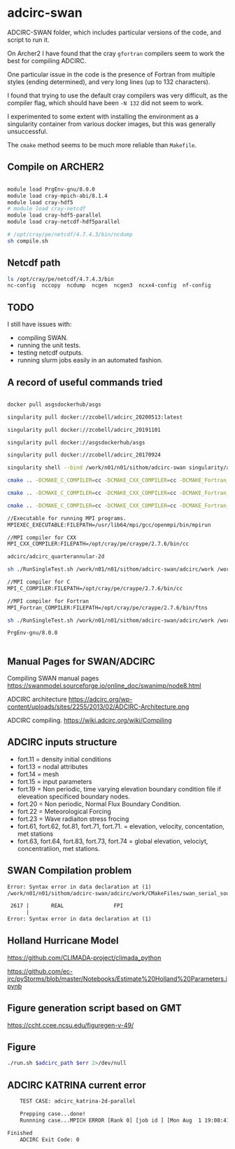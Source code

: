 # adcirc-swan

ADCIRC-SWAN folder, which includes particular versions of the code, and script to run it.

On Archer2 I have found that the cray `gfortran` compilers seem to work the best for compiling ADCIRC.

One particular issue in the code is the presence of Fortran from multiple styles (ending determined), and very long lines (up to 132 characters).

I found that trying to use the default cray compilers was very difficult, as the compiler flag, which should have been `-N 132` did not seem to work.

I experimented to some extent with installing the environment as a singularity container from various docker images, but this was generally unsuccessful.

The `cmake` method seems to be much more reliable than `Makefile`.

## Compile on ARCHER2

```bash

module load PrgEnv-gnu/8.0.0
module load cray-mpich-abi/8.1.4 
module load cray-hdf5
# module load cray-netcdf
module load cray-hdf5-parallel
module load cray-netcdf-hdf5parallel

# /opt/cray/pe/netcdf/4.7.4.3/bin/ncdump
sh compile.sh

```

## Netcdf path

```bash
ls /opt/cray/pe/netcdf/4.7.4.3/bin
nc-config  nccopy  ncdump  ncgen  ncgen3  ncxx4-config  nf-config
```

## TODO

I still have issues with:

 - compiling SWAN.
 - running the unit tests.
 - testing netcdf outputs.
 - running slurm jobs easily in an automated fashion.


## A record of useful commands tried

```bash

docker pull asgsdockerhub/asgs

singularity pull docker://zcobell/adcirc_20200513:latest

singularity pull docker://zcobell/adcirc_20191101

singularity pull docker://asgsdockerhub/asgs

singularity pull docker://zcobell/adcirc_20170924

singularity shell --bind /work/n01/n01/sithom/adcirc-swan singularity/asgs -nv

cmake .. -DCMAKE_C_COMPILER=cc -DCMAKE_CXX_COMPILER=cc -DCMAKE_Fortran_COMPILER=ftn -DCMAKE_Fortran_FLAGS="-N 132" -DFortran_LINELENGTH_FLAG="-N 132"

cmake .. -DCMAKE_C_COMPILER=cc -DCMAKE_CXX_COMPILER=cc -DCMAKE_Fortran_COMPILER=ftn -DBUILD_ADCIRC=ON -DBUILD_PADCIRC=ON -DBUILD_ADCPREP=OFF -DBUILD_ADCSWAN=OFF Fortran_COMPILER_SPECIFIC_FLAG="-N 132" -DBUILD_PADCSWAN=OFF -DFortran_LINELENGTH_FLAG="-N 132"

cmake .. -DCMAKE_C_COMPILER=cc -DCMAKE_CXX_COMPILER=cc -DCMAKE_Fortran_COMPILER=ftn -DBUILD_ADCIRC=ON -DBUILD_PADCIRC=ON -DBUILD_ADCPREP=ON -DBUILD_ADCSWAN=OFF -DFortran_COMPILER_SPECIFIC_FLAG=-ffixed-line-length-132 -DBUILD_PADCSWAN=OFF -DFortran_LINELENGTH_FLAG=-ffixed-line-length-132 -DCMAKE_Fortran_FLAGS="-ffree-line-length-132  -ffixed-line-length-132 -DREAL8 -DCSCA -DLINUX -w -fallow-argument-mismatch -O2"

//Executable for running MPI programs.
MPIEXEC_EXECUTABLE:FILEPATH=/usr/lib64/mpi/gcc/openmpi/bin/mpirun

//MPI compiler for CXX
MPI_CXX_COMPILER:FILEPATH=/opt/cray/pe/craype/2.7.6/bin/cc

adcirc/adcirc_quarterannular-2d

sh ./RunSingleTest.sh /work/n01/n01/sithom/adcirc-swan/adcirc/work /work/n01/n01/sithom/adcirc-swan/adcirc-cg-testsuite/adcirc/adcirc_quarterannular-2d

//MPI compiler for C
MPI_C_COMPILER:FILEPATH=/opt/cray/pe/craype/2.7.6/bin/cc

//MPI compiler for Fortran
MPI_Fortran_COMPILER:FILEPATH=/opt/cray/pe/craype/2.7.6/bin/ftns

sh ./RunSingleTest.sh /work/n01/n01/sithom/adcirc-swan/adcirc/work /work/n01/n01/sithom/adcirc-swan/adcirc-cg-testsuite/adcirc/adcirc_internal_overflow

PrgEnv-gnu/8.0.0
 
```


## Manual Pages for SWAN/ADCIRC

Compiling SWAN manual pages
https://swanmodel.sourceforge.io/online_doc/swanimp/node8.html

ADCIRC architecture
https://adcirc.org/wp-content/uploads/sites/2255/2013/02/ADCIRC-Architecture.png

ADCIRC compiling.
https://wiki.adcirc.org/wiki/Compiling

## ADCIRC inputs structure

- fort.11  = density initial conditions
- fort.13 = nodal attributes
- fort.14 = mesh
- fort.15 = input parameters
- fort.19 = Non periodic, time varying elevation boundary condition file if eleveation specificed boundary nodes.
- fort.20 = Non periodic, Normal Flux Boundary Condition.
- fort.22 = Meteorological Forcing
- fort.23 = Wave radiaiton stress frocing
- fort.61, fort.62, fot.81, fort.71, fort.71. = elevation, velocity, concentation, met stations
- fort.63, fort.64, fort.83, fort.73, fort.74 = global elevation, velociyt, concentratiion, met stations.



## SWAN Compilation problem

```txt
Error: Syntax error in data declaration at (1)
/work/n01/n01/sithom/adcirc-swan/adcirc/work/CMakeFiles/swan_serial_source/swmod1.f:2617:77:

 2617 |       REAL                FPI                                             40.88
      |                                                                             1
Error: Syntax error in data declaration at (1)
```

## Holland Hurricane Model

https://github.com/CLIMADA-project/climada_python

https://github.com/ec-jrc/pyStorms/blob/master/Notebooks/Estimate%20Holland%20Parameters.ipynb


## Figure generation script based on GMT

https://ccht.ccee.ncsu.edu/figuregen-v-49/

## Figure

```bash
./run.sh $adcirc_path $err 2>/dev/null
```

## ADCIRC KATRINA current error

```bash
    TEST CASE: adcirc_katrina-2d-parallel

    Prepping case...done!
    Runnning case...MPICH ERROR [Rank 0] [job id ] [Mon Aug  1 19:08:41 2022] [ln04] - Abort(0) (rank 0 in comm 496): application called MPI_Abort(comm=0x84000000, 0) - process 0

Finished
    ADCIRC Exit Code: 0
```
